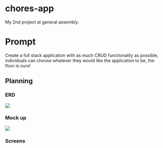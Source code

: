 # chores-app
My 2nd project at general assembly.

# Prompt

Create a full stack application with as much CRUD functionality as possible, individuals can choose whatever they would like the application to be, the floor is ours!

## Planning
### ERD 
<img src="client/images/Screenshot 2024-02-23 at 9.02.58 AM.png">

### Mock up
<img src="client/images/Screenshot 2024-02-23 at 9.05.18 AM.png">

### Screens


